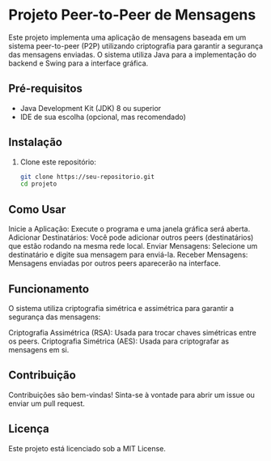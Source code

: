 # Projeto Peer-to-Peer de Mensagens

Este projeto implementa uma aplicação de mensagens baseada em um sistema peer-to-peer (P2P) utilizando criptografia para garantir a segurança das mensagens enviadas. O sistema utiliza Java para a implementação do backend e Swing para a interface gráfica.


## Pré-requisitos

- Java Development Kit (JDK) 8 ou superior
- IDE de sua escolha (opcional, mas recomendado)
  
## Instalação

1. Clone este repositório:
   ```bash
   git clone https://seu-repositorio.git
   cd projeto

## Como Usar

Inicie a Aplicação: Execute o programa e uma janela gráfica será aberta.
Adicionar Destinatários: Você pode adicionar outros peers (destinatários) que estão rodando na mesma rede local.
Enviar Mensagens: Selecione um destinatário e digite sua mensagem para enviá-la.
Receber Mensagens: Mensagens enviadas por outros peers aparecerão na interface.

## Funcionamento

O sistema utiliza criptografia simétrica e assimétrica para garantir a segurança das mensagens:

Criptografia Assimétrica (RSA): Usada para trocar chaves simétricas entre os peers.
Criptografia Simétrica (AES): Usada para criptografar as mensagens em si.

## Contribuição

Contribuições são bem-vindas! Sinta-se à vontade para abrir um issue ou enviar um pull request.

## Licença

Este projeto está licenciado sob a MIT License.

